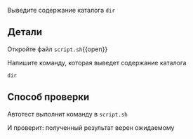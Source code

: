 Выведите содержание каталога `dir`

## Детали

Откройте файл `script.sh`{{open}}

Напишите команду, которая выведет содержание каталога

`dir`

## Способ проверки

Автотест выполнит команду в `script.sh`

И проверит: полученный результат верен ожидаемому